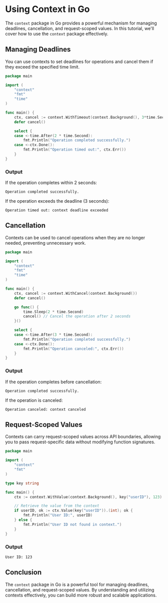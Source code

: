 # Using Context in Go

The `context` package in Go provides a powerful mechanism for managing deadlines, cancellation, and request-scoped values. In this tutorial, we'll cover how to use the `context` package effectively.

## Managing Deadlines

You can use contexts to set deadlines for operations and cancel them if they exceed the specified time limit.

```go
package main

import (
    "context"
    "fmt"
    "time"
)

func main() {
    ctx, cancel := context.WithTimeout(context.Background(), 3*time.Second)
    defer cancel()

    select {
    case <-time.After(2 * time.Second):
        fmt.Println("Operation completed successfully.")
    case <-ctx.Done():
        fmt.Println("Operation timed out:", ctx.Err())
    }
}
```

### Output

If the operation completes within 2 seconds:

```
Operation completed successfully.
```

If the operation exceeds the deadline (3 seconds):

```
Operation timed out: context deadline exceeded
```

## Cancellation

Contexts can be used to cancel operations when they are no longer needed, preventing unnecessary work.

```go
package main

import (
    "context"
    "fmt"
    "time"
)

func main() {
    ctx, cancel := context.WithCancel(context.Background())
    defer cancel()

    go func() {
        time.Sleep(2 * time.Second)
        cancel() // Cancel the operation after 2 seconds
    }()

    select {
    case <-time.After(3 * time.Second):
        fmt.Println("Operation completed successfully.")
    case <-ctx.Done():
        fmt.Println("Operation canceled:", ctx.Err())
    }
}
```

### Output

If the operation completes before cancellation:

```
Operation completed successfully.
```

If the operation is canceled:

```
Operation canceled: context canceled
```

## Request-Scoped Values

Contexts can carry request-scoped values across API boundaries, allowing you to pass request-specific data without modifying function signatures.

```go
package main

import (
    "context"
    "fmt"
)

type key string

func main() {
    ctx := context.WithValue(context.Background(), key("userID"), 123)

    // Retrieve the value from the context
    if userID, ok := ctx.Value(key("userID")).(int); ok {
        fmt.Println("User ID:", userID)
    } else {
        fmt.Println("User ID not found in context.")
    }
}
```

### Output

```
User ID: 123
```

## Conclusion

The `context` package in Go is a powerful tool for managing deadlines, cancellation, and request-scoped values. By understanding and utilizing contexts effectively, you can build more robust and scalable applications.